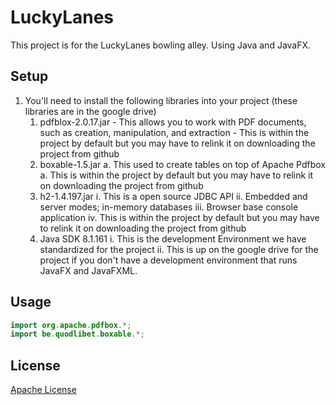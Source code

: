 # LuckyLanes
This project is for the LuckyLanes bowling alley. Using Java and JavaFX. 

## Setup
1. You'll need to install the following libraries into your project (these libraries are in the google drive)
    1. pdfblox-2.0.17.jar
            - This allows you to work with PDF documents, such as creation, manipulation, and extraction
            - This is within the project by default but you may have to relink it on downloading the project from github
    2. boxable-1.5.jar
        a. This used to create tables on top of Apache Pdfbox
        a. This is within the project by default but you may have to relink it on downloading the project from github
    3. h2-1.4.197.jar
        i. This is a open source JDBC API
        ii. Embedded and server modes; in-memory databases
        iii. Browser base console application
        iv. This is within the project by default but you may have to relink it on downloading the project from github
    4. Java SDK 8.1.161 
        i. This is the development Environment we have standardized for the project
        ii. This is up on the google drive for the project if you don't have a development environment that runs JavaFX and JavaFXML.
        
## Usage
 ```java
import org.apache.pdfbox.*;
import be.quodlibet.boxable.*;
```

## License
[Apache License](http://www.apache.org/licenses/)
